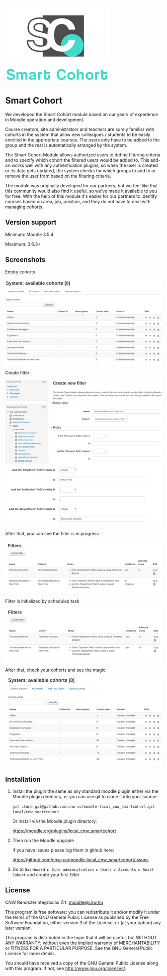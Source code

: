 ![Smart Cohort](docs/logo.png?raw=true)

# Smart Cohort #

We developed the Smart Cohort module based on our years of experience in Moodle operation and development.

Course creators, site administrators and teachers are surely familiar with cohorts in the system that allow new colleagues / students to be easily enrolled in the appropriate courses. The users only have to be added to the group and the rest is automatically arranged by the system.

The Smart Cohort Module allows authorized users to define filtering criteria and to specify which cohort the filtered users would be added to. This add-on works well with any authentication plugins, so when the user is created or its data gets updated, the system checks for which groups to add to or remove the user from based on the filtering criteria.

The module was originally developed for our partners, but we feel like that this community would also find it useful, so we've made it available to you for free. With the help of this module it's easier for our partners to identify courses based on area, job, position, and they do not have to deal with managing cohorts.

## Version support ##

Minimum: Moodle 3.5.4

Maximum: 3.6.3+

## Screenshots ##

Empty cohorts

![](docs/001_available_cohorts.png?raw=true)

Create filter

![](docs/007_create_with_2_rules.png?raw=true)
![](docs/008_rules.png?raw=true)

After that, you can see the filter is in progress

![](docs/009_initializing.png?raw=true)

Filter is initialized by scheduled task

![](docs/010_initialized.png?raw=true)

After that, check your cohorts and see the magic

![](docs/011_cohort_uploaded.png?raw=true)


## Installation ##

1. Install the plugin the same as any standard moodle plugin either via the
Moodle plugin directory, or you can use git to clone it into your source:

     `git clone git@github.com:cnw-co/moodle-local_cnw_smartcohort.git local/cnw_smartcohort`
     
      Or install via the Moodle plugin directory:
         
      https://moodle.org/plugins/local_cnw_smartcohort
     
2. Then run the Moodle upgrade

    If you have issues please log them in github here:
    
    https://github.com/cnw-co/moodle-local_cnw_smartcohort/issues
    
3. Go to `Dashboard ► Site administration ► Users ► Accounts ► Smart Cohort` and create your first filter


## License ##

CNW Rendszerintegrációs Zrt. <moodle@cnw.hu>

This program is free software: you can redistribute it and/or modify it under
the terms of the GNU General Public License as published by the Free Software
Foundation, either version 3 of the License, or (at your option) any later
version.

This program is distributed in the hope that it will be useful, but WITHOUT ANY
WARRANTY; without even the implied warranty of MERCHANTABILITY or FITNESS FOR A
PARTICULAR PURPOSE.  See the GNU General Public License for more details.

You should have received a copy of the GNU General Public License along with
this program.  If not, see <http://www.gnu.org/licenses/>.

